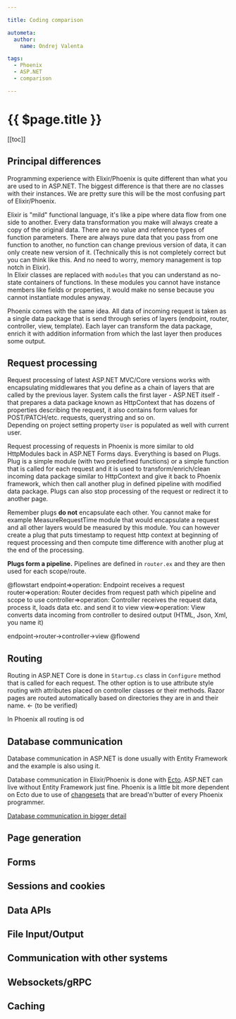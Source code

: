 ```yaml
---

title: Coding comparison

autometa:
  author:
    name: Ondrej Valenta

tags:
  - Phoenix
  - ASP.NET
  - comparison

---
```


# {{ $page.title }}

[[toc]]
## Principal differences
Programming experience with Elixir/Phoenix is quite different than what you are used to in ASP.NET. The biggest difference is that there are no classes with their instances. We are pretty sure this will be the most confusing part of Elixir/Phoenix.

Elixir is "mild" functional language, it's like a pipe where data flow from one side to another. Every data transformation you make will always create a copy of the original data. There are no value and reference types of function parameters. There are always pure data that you pass from one function to another, no function can change previous version of data, it can only create new version of it. (Technically this is not completely correct but you can think like this. And no need to worry, memory management is top notch in Elixir).  
In Elixir classes are replaced with ``modules`` that you can understand as no-state containers of functions. In these modules you cannot have instance members like fields or properties, it would make no sense because you cannot instantiate modules anyway.

Phoenix comes with the same idea. All data of incoming request is taken as a single data package that is send through series of layers (endpoint, router, controller, view, template). Each layer can transform the data package, enrich it with addition information from which the last layer then produces some output.

## Request processing
Request processing of latest ASP.NET MVC/Core versions works with encapsulating middlewares that you define as a chain of layers that are called by the previous layer. System calls the first layer - ASP.NET itself - that prepares a data package known as HttpContext that has dozens of properties describing the request, it also contains form values for POST/PATCH/etc. requests, querystring and so on.  
Depending on project setting property ``User`` is populated as well with current user.

Request processing of requests in Phoenix is more similar to old HttpModules back in ASP.NET Forms days. Everything is based on Plugs. Plug is a simple module (with two predefined functions) or a simple function that is called for each request and it is used to transform/enrich/clean incoming data package similar to HttpContext and give it back to Phoenix framework, which then call another plug in defined pipeline with modified data package. Plugs can also stop processing of the request or redirect it to another page.   
  
Remember plugs **do not** encapsulate each other. You cannot make for example MeasureRequestTime module that would encapsulate a request and all other layers would be measured by this module. You can however create a plug that puts timestamp to request http context at beginning of request processing and then compute time difference with another plug at the end of the processing.
  
**Plugs form a pipeline.** Pipelines are defined in ``router.ex`` and they are then used for each scope/route.

@flowstart
endpoint=>operation: Endpoint receives a request
router=>operation: Router decides from request path which pipeline and scope to use
controller=>operation: Controller receives the request data, process it, loads data etc. and send it to view
view=>operation: View converts data incoming from controller to desired output (HTML, Json, Xml, you name it)

endpoint->router->controller->view
@flowend

## Routing
Routing in ASP.NET Core is done in ``Startup.cs`` class in ``Configure`` method that is called for each request. The other option is to use attribute style routing with attributes placed on controller classes or their methods. Razor pages are routed automatically based on directories they are in and their name. <- (to be verified)

In Phoenix all routing is od

## Database communication
Database communication in ASP.NET is done usually with Entity Framework and the example is also using it.

Database communication in Elixir/Phoenix is done with [Ecto](https://hexdocs.pm/ecto/Ecto.html). ASP.NET can live without Entity Framework just fine. Phoenix is a little bit more dependent on Ecto due to use of [changesets](https://hexdocs.pm/ecto/Ecto.Changeset.html) that are bread'n'butter of every Phoenix programmer.

[Database communication in bigger detail](/coding/database-communication)

## Page generation

## Forms

## Sessions and cookies

## Data APIs

## File Input/Output

## Communication with other systems

## Websockets/gRPC

## Caching